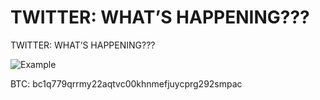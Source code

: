 # TWITTER: WHAT’S HAPPENING???
TWITTER: WHAT’S HAPPENING???

![Example](https://user-images.githubusercontent.com/3264871/177200740-4b21fc01-eb9a-40ab-aa72-aabda9c3ad9a.png)


BTC: bc1q779qrrmy22aqtvc00khnmefjuycprg292smpac
